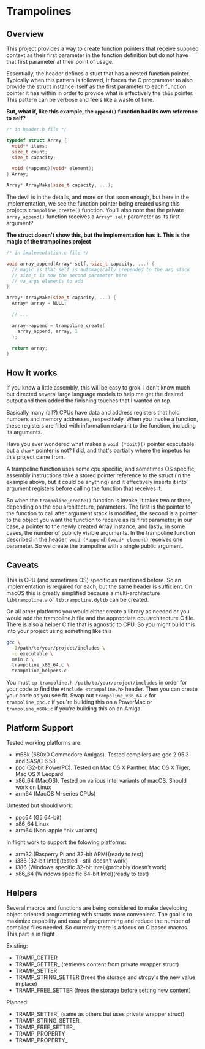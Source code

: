 # Trampolines

## Overview 

This project provides a way to create function pointers that receive
supplied context as their first parameter in the function definition 
but do not have that first parameter at their point of usage.

Essentially, the header defines a stuct that has a nested function
pointer. Typically when this pattern is followed, it forces the C 
programmer to also provide the struct instance itself as the first
parameter to each function pointer it has within in order to provide
what is effectively the `this` pointer. This pattern can be verbose
and feels like a waste of time.

**But, what if, like this example, the `append()` function had its 
own reference to self?**

```c
/* in header.h file */

typedef struct Array {
  void** items;
  size_t count;
  size_t capacity;

  void (*append)(void* element);
} Array;

Array* ArrayMake(size_t capacity, ...);
```

The devil is in the details, and more on that soon enough, but here
in the implementation, we see the function pointer being created using
this projects `trampoline_create()` function. You'll also note that the
private `array_append()` function receives a `Array* self` parameter
as its first argument?

**The struct doesn't show this, but the implementation has it. This is the
magic of the trampolines project**

```c
/* in implementation.c file */

void array_append(Array* self, size_t capacity, ...) {
  // magic is that self is automagically prepended to the arg stack
  // size_t is now the second parameter here
  // va_args elements to add
}

Array* ArrayMake(size_t capacity, ...) {
  Array* array = NULL;

  // ...

  array->append = trampoline_create(
    array_append, array, 1
  );

  return array;
}
```

## How it works

If you know a little assembly, this will be easy to grok. I don't know much
but directed several large language models to help me get the desired output
and then added the finishing touches that I wanted on top.

Basically many (all?) CPUs have data and address registers that hold numbers
and memory addresses, respectively. When you invoke a function, these registers
are filled with information relavant to the function, including its arguments.

Have you ever wondered what makes a `void (*doit)()` pointer executable but
a `char*` pointer is not? I did, and that's partially where the impetus for
this project came from.

A trampoline function uses some cpu specific, and sometimes OS specific, 
assembly instructions take a stored pointer reference to the struct (in the
example above, but it could be anything) and it effectively inserts it into
argument registers before calling the function that receives it.

So when the `trampoline_create()` function is invoke, it takes two or three,
depending on the cpu architecture, parameters. The first is the pointer to 
the function to call after argument stack is modified, the second is a pointer
to the object you want the function to receive as its first parameter; in our
case, a pointer to the newly created Array instance, and lastly, in some cases,
the number of publicly visible arguments. In the trampoline function described
in the header, `void (*append)(void* element)` receives one parameter. So we
create the trampoline with a single public argument.

## Caveats

This is CPU (and sometimes OS) specific as mentioned before. So an implementation
is required for each, but the same header is sufficient. On macOS this is greatly
simplified because a multi-architecture `libtrampoline.a` or `libtrampoline.dylib`
can be created. 

On all other platforms you would either create a library as needed or you would
add the trampoline.h file and the appropriate cpu architecture C file. There is
also a helper C file that is agnostic to CPU. So you might build this into your 
project using something like this

```sh
gcc \
  -I/path/to/your/project/includes \
  -o executable \
  main.c \
  trampoline_x86_64.c \
  trampoline_helpers.c
```

You must `cp trampoline.h /path/to/your/project/includes` in order for your code
to find the `#include <trampoline.h>` header. Then you can create your code as 
you see fit. Swap out `trampoline_x86_64.c` for `trampoline_ppc.c` if you're 
building this on a PowerMac or `trampoline_m68k.c` if you're building this on an
Amiga.

## Platform Support

Tested working platforms are:
 * m68k (680x0 Commodore Amigas). Tested compilers are gcc 2.95.3 and SAS/C 6.58
 * ppc (32-bit PowerPC). Tested on Mac OS X Panther, Mac OS X Tiger, Mac OS X Leopard
 * x86_64 (MacOS). Tested on various intel variants of macOS. Should work on Linux
 * arm64 (MacOS M-series CPUs)

Untested but should work:
 * ppc64 (G5 64-bit)
 * x86_64 Linux
 * arm64 (Non-apple *nix variants)

In flight work to support the folowing platforms:
 * arm32 (Rasperry Pi and 32-bit ARM)(ready to test)
 * i386 (32-bit Intel)(tested - still doesn't work)
 * i386 (Windows specific 32-bit Intel)(probably doesn't work)
 * x86_64 (Windows specific 64-bit Intel)(ready to test)

## Helpers

Several macros and functions are being considered to make developing object 
oriented programming with structs more convenient. The goal is to maximize
capability and ease of programming and reduce the number of compiled files 
needed. So currently there is a focus on C based macros. This part is in 
flight

Existing:
 * TRAMP_GETTER
 * TRAMP_GETTER_ (retrieves content from private wrapper struct)
 * TRAMP_SETTER
 * TRAMP_STRING_SETTER (frees the storage and strcpy's the new value in place)
 * TRAMP_FREE_SETTER (frees the storage before setting new content)

Planned:
 * TRAMP_SETTER_ (same as others but uses private wrapper struct)
 * TRAMP_STRING_SETTER_ 
 * TRAMP_FREE_SETTER_
 * TRAMP_PROPERTY
 * TRAMP_PROPERTY_

